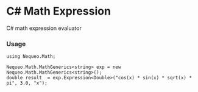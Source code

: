 # C# Math Expression

C# math expression evaluator


### Usage
```
using Nequeo.Math;

Nequeo.Math.MathGenerics<string> exp = new Nequeo.Math.MathGenerics<string>();
double result  = exp.Expression<Double>("cos(x) * sin(x) * sqrt(x) * pi", 3.0, "x");
```

